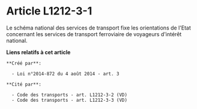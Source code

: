 # Article L1212-3-1

Le  schéma national des services de transport fixe les orientations de  l'Etat concernant les services de transport
ferroviaire de voyageurs  d'intérêt national.

**Liens relatifs à cet article**

	**Créé par**:

	  - Loi n°2014-872 du 4 août 2014 - art. 3

	**Cité par**:

	  - Code des transports - art. L1212-3-2 (VD)
	  - Code des transports - art. L1212-3-3 (VD)
